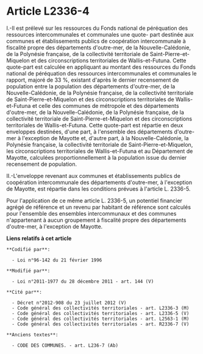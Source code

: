 # Article L2336-4

I.-Il est prélevé sur les ressources du Fonds national de péréquation des ressources intercommunales et communales une quote-
part destinée aux communes et établissements publics de coopération intercommunale à fiscalité propre des départements
d'outre-mer, de la Nouvelle-Calédonie, de la Polynésie française, de la collectivité territoriale de Saint-Pierre-et-Miquelon
et des circonscriptions territoriales de Wallis-et-Futuna. Cette quote-part est calculée en appliquant au montant des
ressources du Fonds national de péréquation des ressources intercommunales et communales le rapport, majoré de 33 %, existant
d'après le dernier recensement de population entre la population des départements d'outre-mer, de la Nouvelle-Calédonie, de
la Polynésie française, de la collectivité territoriale de Saint-Pierre-et-Miquelon et des circonscriptions territoriales de
Wallis-et-Futuna et celle des communes de métropole et des départements d'outre-mer, de la Nouvelle-Calédonie, de la
Polynésie française, de la collectivité territoriale de Saint-Pierre-et-Miquelon et des circonscriptions territoriales de
Wallis-et-Futuna. Cette quote-part est répartie en deux enveloppes destinées, d'une part, à l'ensemble des départements
d'outre-mer à l'exception de Mayotte et, d'autre part, à la Nouvelle-Calédonie, la Polynésie française, la collectivité
territoriale de Saint-Pierre-et-Miquelon, les circonscriptions territoriales de Wallis-et-Futuna et au Département de
Mayotte, calculées proportionnellement à la population issue du dernier recensement de population. 

II.-L'enveloppe revenant aux communes et établissements publics de coopération intercommunale des départements d'outre-mer, à
l'exception de Mayotte, est répartie dans les conditions prévues à l'article L. 2336-5.

Pour l'application de ce même article L. 2336-5, un potentiel financier agrégé de référence et un revenu par habitant de
référence sont calculés pour l'ensemble des ensembles intercommunaux et des communes n'appartenant à aucun groupement à
fiscalité propre des départements d'outre-mer, à l'exception de Mayotte.

**Liens relatifs à cet article**

	**Codifié par**:

	  - Loi n°96-142 du 21 février 1996

	**Modifié par**:

	  - Loi n°2011-1977 du 28 décembre 2011 - art. 144 (V)

	**Cité par**:

	  - Décret n°2012-908 du 23 juillet 2012 (V)
	  - Code général des collectivités territoriales - art. L2336-3 (M)
	  - Code général des collectivités territoriales - art. L2336-5 (V)
	  - Code général des collectivités territoriales - art. L2563-1 (M)
	  - Code général des collectivités territoriales - art. R2336-7 (V)

	**Anciens textes**:

	  - CODE DES COMMUNES. - art. L236-7 (Ab)
